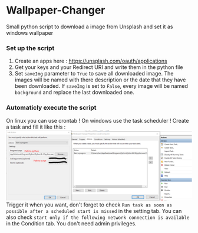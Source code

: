 # Wallpaper-Changer
Small python script to download a image from Unsplash and set it as windows wallpaper

### Set up the script
1) Create an apps here : https://unsplash.com/oauth/applications
2) Get your keys and your Redirect URI and write them in the python file
3) Set `saveImg` parameter to `True` to save all downloaded image. The images will be named with there description or the date that they have been downloaded.
   If `saveImg` is set to `False`, every image will be named `background` and replace the last downloaded one. 
  
### Automaticly execute the script 
On linux you can use crontab !
On windows use the task scheduler !
Create a task and fill it like this :
![tuto1](/tuto1.png)
Trigger it when you want, don't forget to check `Run task as soon as possible after a scheduled start is missed` in the setting tab. 
You can also check `start only if the following network connection is available` in the Condition tab. 
You don't need admin privileges.

